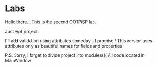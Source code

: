 # Labs
Hello there...
This is the second OOTPiSP lab.

Just wpf project.

I'll add validation using attributes someday... I promise !
This version uses attributes only as beautiful names for fields and properties

P.S. Sorry, I forget to divide project into modules((( All code located in MainWindow
